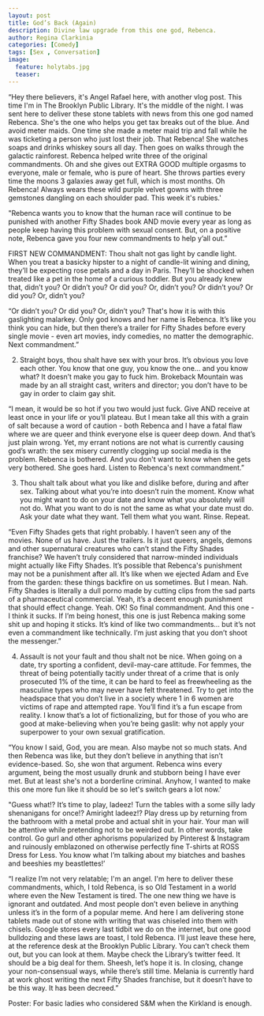 ```yaml
---
layout: post
title: God’s Back (Again)
description: Divine law upgrade from this one god, Rebenca.
author: Regina Clarkinia
categories: [Comedy]
tags: [Sex , Conversation]
image:
  feature: holytabs.jpg
  teaser:
---
```



“Hey there believers, it's Angel Rafael here, with another vlog post. This time I'm in The Brooklyn Public Library. It's the middle of the night. I was sent here to deliver these stone tablets with news from this one god named Rebenca. She's the one who helps you get tax breaks out of the blue. And avoid meter maids. One time she made a meter maid trip and fall while he was ticketing a person who just lost their job. That Rebenca! She watches soaps and drinks whiskey sours all day. Then goes on walks through the galactic rainforest. Rebenca helped write three of the original commandments. Oh and she gives out EXTRA GOOD multiple orgasms to everyone, male or female, who is pure of heart. She throws parties every time the moons 3 galaxies away get full, which is most months. Oh Rebenca! Always wears these wild purple velvet gowns with three gemstones dangling on each shoulder pad. This week it's rubies.'

"Rebenca wants you to know that the human race will continue to be punished with another Fifty Shades book AND movie every year as long as people keep having this problem with sexual consent. But, on a positive note, Rebenca gave you four new commandments to help y’all out.”

FIRST NEW COMMANDMENT: Thou shalt not gas light by candle light.
When you treat a basicky hipster to a night of candle-lit wining and dining, they’ll be expecting rose petals and a day in Paris. They’ll be shocked when treated like a pet in the home of a curious toddler. But you already knew that, didn’t you? Or didn’t you? Or did you? Or, didn’t you? Or didn’t you? Or did you? Or, didn’t you?

“Or didn’t you? Or did you? Or, didn’t you? That's how it is with this gaslighting malarkey. Only god knows and her name is Rebenca. It’s like you think you can hide, but then there’s a trailer for Fifty Shades before every single movie - even art movies, indy comedies, no matter the demographic. Next commandment.”

2. Straight boys, thou shalt have sex with your bros.
It’s obvious you love each other. You know that one guy, you know the one… and you know what? It doesn’t make you gay to fuck him. Brokeback Mountain was made by an all straight cast, writers and director; you don’t have to be gay in order to claim gay shit.

“I mean, it would be so hot if you two would just fuck. Give AND receive at least once in your life or you’ll plateau. But I mean take all this with a grain of salt because a word of caution - both Rebenca and I have a fatal flaw where we are queer and think everyone else is queer deep down. And that’s just plain wrong. Yet, my errant notions are not what is currently causing god’s wrath: the sex misery currently clogging up social media is the problem. Rebenca is bothered. And you don't want to know when she gets very bothered. She goes hard. Listen to Rebenca's next commandment.”

3. Thou shalt talk about what you like and dislike before, during and after sex.
Talking about what you’re into doesn’t ruin the moment. Know what you might want to do on your date and know what you absolutely will not do. What you want to do is not the same as what your date must do. Ask your date what they want. Tell them what you want. Rinse. Repeat.

“Even Fifty Shades gets that right probably. I haven’t seen any of the movies. None of us have. Just the trailers. Is it just queers, angels, demons and other supernatural creatures who can’t stand the Fifty Shades franchise? We haven’t truly considered that narrow-minded individuals might actually like Fifty Shades. It’s possible that Rebenca's punishment may not be a punishment after all. It’s like when we ejected Adam and Eve from the garden: these things backfire on us sometimes. But I mean. Nah. Fifty Shades is literally a dull porno made by cutting clips from the sad parts of a pharmaceutical commercial. Yeah, it’s a decent enough punishment that should effect change. Yeah. OK! So final commandment. And this one - I think it sucks. If I’m being honest, this one is just Rebenca making some shit up and hoping it sticks. It’s kind of like two commandments… but it’s not even a commandment like technically. I’m just asking that you don’t shoot the messenger.”

4. Assault is not your fault and thou shalt not be nice.
When going on a date, try sporting a confident, devil-may-care attitude. For femmes, the threat of being potentially tacitly under threat of a crime that is only prosecuted 1% of the time, it can be hard to feel as freewheeling as the masculine types who may never have felt threatened. Try to get into the headspace that you don’t live in a society where 1 in 6 women are victims of rape and attempted rape. You’ll find it’s a fun escape from reality. I know that’s a lot of fictionalizing, but for those of you who are good at make-believing when you’re being gaslit: why not apply your superpower to your own sexual gratification.

“You know I said, God, you are mean. Also maybe not so much stats. And then Rebenca was like, but they don’t believe in anything that isn’t evidence-based. So, she won that argument. Rebenca wins every argument, being the most usually drunk and stubborn being I have ever met. But at least she's not a borderline criminal. Anyhow, I wanted to make this one more fun like it should be so let's switch gears a lot now.'

"Guess what!? It’s time to play, ladeez! Turn the tables with a some silly lady shenanigans for once!? Amiright ladeez!? Play dress up by returning from the bathroom with a metal probe and actual shit in your hair. Your man will be attentive while pretending not to be weirded out. In other words, take control. Go gurl and other aphorisms popularized by Pinterest & Instagram and ruinously emblazoned on otherwise perfectly fine T-shirts at ROSS Dress for Less. You know what I’m talking about my biatches and bashes and beeshies my beastlettes!’

“I realize I’m not very relatable; I'm an angel. I'm here to deliver these commandments, which, I told Rebenca, is so Old Testament in a world where even the New Testament is tired. The one new thing we have is ignorant and outdated. And most people don’t even believe in anything unless it’s in the form of a popular meme. And here I am delivering stone tablets made out of stone with writing that was chiseled into them with chisels. Google stores every last tidbit we do on the internet, but one good bulldozing and these laws are toast, I told Rebenca. I’ll just leave these here, at the reference desk at the Brooklyn Public Library. You can’t check them out, but you can look at them. Maybe check the Library’s twitter feed. It should be a big deal for them. Sheesh, let’s hope it is. In closing, change your non-consensual ways, while there’s still time. Melania is currently hard at work ghost writing the next Fifty Shades franchise, but it doesn’t have to be this way. It has been decreed.”

Poster: For basic ladies who considered S&M when the Kirkland is enough.
